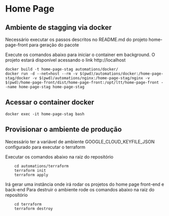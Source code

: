 # Home Page

## Ambiente de stagging via docker

Necessário executar os passos descritos no README.md do projeto home-page-front para geração do pacote

Execute os comandos abaixo para iniciar o container em background. O projeto estará disponível acessando o link http://localhost
```
docker build -t home-page-stag automations/docker/
docker run -d --net=host --rm -v $(pwd)/automations/docker:/home-page-stag/docker -v $(pwd)/automations/nginx:/home-page-stag/nginx -v $(pwd)/home-page-front/dist/home-page-front:/opt/ltt/home-page-front --name home-page-stag home-page-stag
```

## Acessar o container docker
```
docker exec -it home-page-stag bash
```

## Provisionar o ambiente de produção

Necessário ter a variável de ambiente GOOGLE_CLOUD_KEYFILE_JSON configurado para executar o terraform

Executar os comandos abaixo na raiz do repositório
```
    cd automations/terraform
    terraform init
    terraform apply
```
Irá gerar uma instância onde irá rodar os projetos do home page front-end e back-end
Para destruir o ambiente rode os comandos abaixo na raiz do repositório
```
    cd terraform
    terraform destroy
``` 
